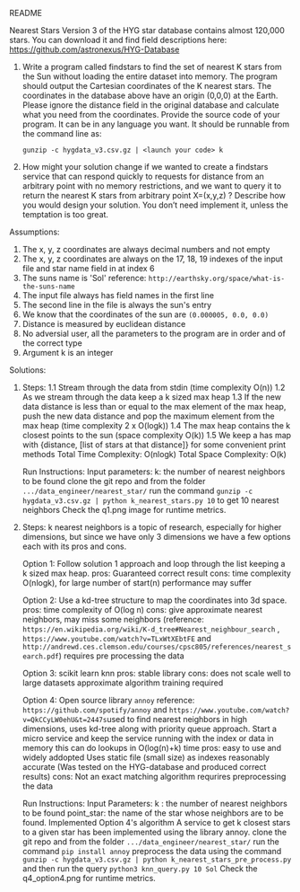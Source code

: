 README

Nearest Stars
Version 3 of the HYG star database contains almost 120,000 stars. You can download it and
find field descriptions here:
https://github.com/astronexus/HYG-Database
1. Write a program called findstars​ to find the set of nearest K stars from the Sun without
	loading the entire dataset into memory. The program should output the Cartesian
	coordinates of the K nearest stars. The coordinates in the database above have an
	origin (0,0,0) at the Earth. Please ignore the distance field in the original database and
	calculate what you need from the coordinates.
	Provide the source code of your program. It can be in any language you want. It should
	be runnable from the command line as:

	```gunzip -c hygdata_v3.csv.gz | <launch your code> k```

   
2. How might your solution change if we wanted to create a findstars service​ that can
	respond quickly to requests for distance from an arbitrary point with no memory
	restrictions, and we want to query it to return the nearest K stars from arbitrary point
	X=(x,y,z) ?
	Describe how you would design your solution. You don’t need implement it, unless the
	temptation is too great.

Assumptions:

1. The x, y, z coordinates are always decimal numbers and not empty
2. The x, y, z coordinates are always on the 17, 18, 19 indexes of the input file and star name field in at index 6
3. The suns name is 'Sol' reference: ```http://earthsky.org/space/what-is-the-suns-name```
4. The input file always has field names in the first line
5. The second line in the file is always the sun's entry
6. We know that the coordinates of the sun are ```(0.000005, 0.0, 0.0)```
7. Distance is measured by euclidean distance
8. No adversial user, all the parameters to the program are in order and of the correct type
9. Argument k is an integer

Solutions: 

1. Steps:
	1.1 Stream through the data from stdin (time complexity O(n))
	1.2 As we stream through the data keep a k sized max heap
	1.3 If the new data distance is less than or equal to the max element of the max heap, push the new data distance
		and pop the maximum element from the max heap (time complexity 2 x O(logk))
	1.4 The max heap contains the k closest points to the sun (space complexity O(k))
	1.5 We keep a has map with {distance, [list of stars at that distance]} for some convenient print methods
	Total Time Complexity: O(nlogk)
	Total Space Complexity: O(k) 
	
	Run Instructions:
		Input parameters: k: the number of nearest neighbors to be found
		clone the git repo and from the folder ```.../data_engineer/nearest_star/```  run the command
		```gunzip -c hygdata_v3.csv.gz | python k_nearest_stars.py 10``` to get 10 nearest neighbors
	Check the q1.png image for runtime metrics.

2. Steps:
	k nearest neighbors is a topic of research, especially for higher dimensions, but since we have only 3 dimensions we have a few options each with its pros and cons.

	Option 1: Follow solution 1 approach and loop through the list keeping a k sized max heap.
		pros: Guaranteed correct result
		cons: time complexity O(nlogk), for large number of start(n) performance may suffer

	Option 2: Use a kd-tree structure to map the coordinates into 3d space.
		pros: time complexity of O(log n)
		cons: give approximate nearest neighbors, may miss some neighbors (reference: ```https://en.wikipedia.org/wiki/K-d_tree#Nearest_neighbour_search``` , ```https://www.youtube.com/watch?v=TLxWtXEbtFE``` and ```http://andrewd.ces.clemson.edu/courses/cpsc805/references/nearest_search.pdf```) 
			  requires pre processing the data

	Option 3: scikit learn knn
		pros: stable library
		cons: does not scale well to large datasets
			  approximate algorithm
			  training required

	Option 4: Open source library ```annoy``` reference: ```https://github.com/spotify/annoy``` and 							```https://www.youtube.com/watch?v=QkCCyLW0ehU&t=2447s```used to find nearest neighbors in high dimensions, uses 		kd-tree along with priority queue approach. Start a micro service and keep the service running with the index or data in memory this can do lookups in O(log(n)+k) time
		pros: easy to use and widely addopted
			  Uses static file (small size) as indexes
			  reasonably accurate (Was tested on the HYG-database and produced correct results)
		cons: Not an exact matching algorithm
			  requrires preprocessing the data

	Run Instructions: 
		Input Parameters: k : the number of nearest neighbors to be found
						  point_star: the name of the star whose neighbors are to be found.
	    Implemented Option 4's algorithm
		A service to get k closest stars to a given star has been implemented using the library annoy. clone the git repo and from the folder ```.../data_engineer/nearest_star/``` run the command ```pip install annoy```
		preprocess the data using the command ```gunzip -c hygdata_v3.csv.gz | python k_nearest_stars_pre_process.py``` and then run the query ```python3 knn_query.py 10 Sol```
	Check the q4_option4.png for runtime metrics.
